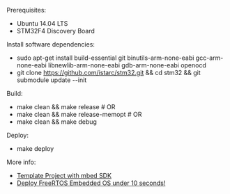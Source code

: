 Prerequisites:
* Ubuntu 14.04 LTS
* STM32F4 Discovery Board

Install software dependencies:
* sudo apt-get install build-essential git binutils-arm-none-eabi gcc-arm-none-eabi libnewlib-arm-none-eabi gdb-arm-none-eabi openocd
* git clone https://github.com/istarc/stm32.git && cd stm32 && git submodule update --init 

Build:
* make clean && make release # OR
* make clean && make release-memopt # OR
* make clean && make debug

Deploy:
* make deploy

More info:
* [Template Project with mbed SDK]()
* [Deploy FreeRTOS Embedded OS under 10 seconds!](http://istarc.wordpress.com/2014/07/10/stm32f4-deploy-an-embedded-os-under-10-seconds/)
